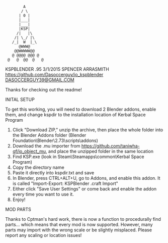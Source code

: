  ```
         A         
        / \       
       | 0 |       
       |___|       
       |___|       
       |KSP|       
      /|   |\     
     /| \_/ |\   
    /_|  W  |_\   
       @WWW@       
     @@WWWWW@@     
    @ @@@@ @@@ @   
  @   @  @@  @   @ 
``` 

KSPBLENDER .95
3/1/2015
SPENCER ARRASMITH
https://github.com/Dasoccerguy/io_kspblender
DASOCCERGUY39@GMAIL.COM

Thanks for checking out the readme!



INITAL SETUP

To get this working, you will need to download 2 Blender addons, enable them, and change kspdir to the installation location of Kerbal Space Program

1. Click "Download ZIP," unzip the archive, then place the whole folder into the Blender Addons folder (Blender Foundation\Blender\2.73\scripts\addons)
2. Download the .mu importer from https://github.com/taniwha-qf/io_object_mu, and place the unzipped folder in the same location
3. Find KSP.exe (look in Steam\Steamapps\common\Kerbal Space Program)
4. Copy the directory name
5. Paste it directly into kspdir.txt and save
6. In Blender, press CTRL+ALT+U, go to Addons, and enable this addon. It is called "Import-Export: KSPBlender .craft Import"
7. Either click "Save User Settings" or come back and enable the addon every time you want to use it.
8. Enjoy!

MOD PARTS

Thanks to Cptman's hard work, there is now a function to procedurally find parts... which means that every mod is now supported.
However, many parts may import with the wrong scale or be slightly misplaced. Please report any scaling or location issues!
